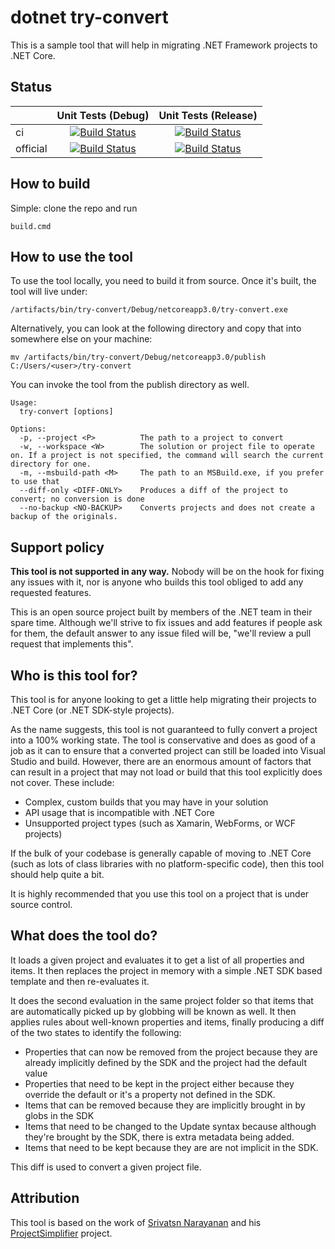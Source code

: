 # dotnet try-convert

This is a sample tool that will help in migrating .NET Framework projects to .NET Core.

## Status

| |Unit Tests (Debug)|Unit Tests (Release)|
|---|:--:|:--:|
| ci |[![Build Status](https://dev.azure.com/dnceng/public/_apis/build/status/dotnet/try-convert/try-convert-ci?branchName=master&jobName=Windows_NT&configuration=Windows_NT%20Debug&label=master)](https://dev.azure.com/dnceng/public/_build/latest?definitionId=616&branchName=master)|[![Build Status](https://dev.azure.com/dnceng/public/_apis/build/status/dotnet/try-convert/try-convert-ci?branchName=master&jobName=Windows_NT&configuration=Windows_NT%20Release&label=master)](https://dev.azure.com/dnceng/public/_build/latest?definitionId=616&branchName=master)|
| official | [![Build Status](https://dev.azure.com/dnceng/internal/_apis/build/status/dotnet/try-convert/try-convert-official?branchName=master&jobName=Windows_NT&configuration=Windows_NT%20Debug&label=master)](https://dev.azure.com/dnceng/internal/_build/latest?definitionId=615&branchName=master)|[![Build Status](https://dev.azure.com/dnceng/internal/_apis/build/status/dotnet/try-convert/try-convert-official?branchName=master&jobName=Windows_NT&configuration=Windows_NT%20Release&label=master)](https://dev.azure.com/dnceng/internal/_build/latest?definitionId=615&branchName=master)|

## How to build

Simple: clone the repo and run

```
build.cmd
```

## How to use the tool

To use the tool locally, you need to build it from source. Once it's built, the tool will live under:

```
/artifacts/bin/try-convert/Debug/netcoreapp3.0/try-convert.exe
```

Alternatively, you can look at the following directory and copy that into somewhere else on your machine:

```
mv /artifacts/bin/try-convert/Debug/netcoreapp3.0/publish C:/Users/<user>/try-convert
```

You can invoke the tool from the publish directory as well.

```
Usage:
  try-convert [options]

Options:
  -p, --project <P>          The path to a project to convert
  -w, --workspace <W>        The solution or project file to operate on. If a project is not specified, the command will search the current directory for one.
  -m, --msbuild-path <M>     The path to an MSBuild.exe, if you prefer to use that
  --diff-only <DIFF-ONLY>    Produces a diff of the project to convert; no conversion is done
  --no-backup <NO-BACKUP>    Converts projects and does not create a backup of the originals.
```

## Support policy

**This tool is not supported in any way.** Nobody will be on the hook for fixing any issues with it, nor is anyone who builds this tool obliged to add any requested features.

This is an open source project built by members of the .NET team in their spare time. Although we'll strive to fix issues and add features if people ask for them, the default answer to any issue filed will be, "we'll review a pull request that implements this".

## Who is this tool for?

This tool is for anyone looking to get a little help migrating their projects to .NET Core (or .NET SDK-style projects).

As the name suggests, this tool is not guaranteed to fully convert a project into a 100% working state. The tool is conservative and does as good of a job as it can to ensure that a converted project can still be loaded into Visual Studio and build. However, there are an enormous amount of factors that can result in a project that may not load or build that this tool explicitly does not cover. These include:

* Complex, custom builds that you may have in your solution
* API usage that is incompatible with .NET Core
* Unsupported project types (such as Xamarin, WebForms, or WCF projects)

If the bulk of your codebase is generally capable of moving to .NET Core (such as lots of class libraries with no platform-specific code), then this tool should help quite a bit.

It is highly recommended that you use this tool on a project that is under source control.

## What does the tool do?

It loads a given project and evaluates it to get a list of all properties and items. It then replaces the project in memory with a simple .NET SDK based template and then re-evaluates it.

It does the second evaluation in the same project folder so that items that are automatically picked up by globbing will be known as well. It then applies rules about well-known properties and items, finally producing a diff of the two states to identify the following:

* Properties that can now be removed from the project because they are already implicitly defined by the SDK and the project had the default value
* Properties that need to be kept in the project either because they override the default or it's a property not defined in the SDK.
* Items that can be removed because they are implicitly brought in by globs in the SDK
* Items that need to be changed to the Update syntax because although they're brought by the SDK, there is extra metadata being added.
* Items that need to be kept because they are are not implicit in the SDK.

This diff is used to convert a given project file.

## Attribution

This tool is based on the work of [Srivatsn Narayanan](https://github.com/srivatsn) and his [ProjectSimplifier](https://github.com/srivatsn/ProjectSimplifier) project.
